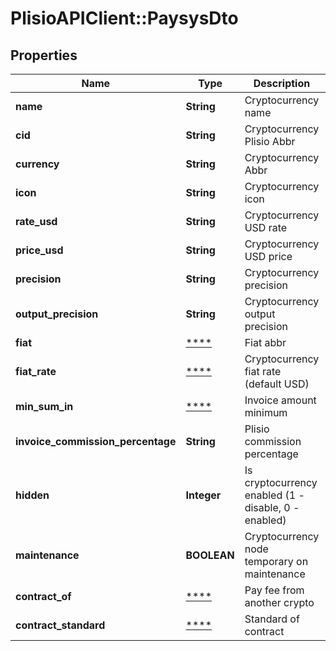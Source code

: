 # PlisioAPIClient::PaysysDto

## Properties
Name | Type | Description | Notes
------------ | ------------- | ------------- | -------------
**name** | **String** | Cryptocurrency name | [optional] 
**cid** | **String** | Cryptocurrency Plisio Abbr | [optional] 
**currency** | **String** | Cryptocurrency Abbr | [optional] 
**icon** | **String** | Cryptocurrency icon | [optional] 
**rate_usd** | **String** | Cryptocurrency USD rate | [optional] 
**price_usd** | **String** | Cryptocurrency USD price | [optional] 
**precision** | **String** | Cryptocurrency precision | [optional] 
**output_precision** | **String** | Cryptocurrency output precision | [optional] 
**fiat** | [****](.md) | Fiat abbr | [optional] 
**fiat_rate** | [****](.md) | Cryptocurrency fiat rate (default USD) | [optional] 
**min_sum_in** | [****](.md) | Invoice amount minimum | [optional] 
**invoice_commission_percentage** | **String** | Plisio commission percentage | [optional] 
**hidden** | **Integer** | Is cryptocurrency enabled (1 - disable, 0 - enabled) | [optional] 
**maintenance** | **BOOLEAN** | Cryptocurrency node temporary on maintenance | [optional] 
**contract_of** | [****](.md) | Pay fee from another crypto | [optional] 
**contract_standard** | [****](.md) | Standard of contract | [optional] 

